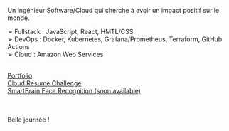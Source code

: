 Un ingénieur Software/Cloud qui cherche à avoir un impact positif sur le monde.<br>

➢ Fullstack : JavaScript, React, HMTL/CSS<br>
➢ DevOps : Docker, Kubernetes, Grafana/Prometheus, Terraform, GitHub Actions<br>
➢ Cloud : Amazon Web Services<br><br>

[Portfolio](jagaesh.github.io)<br>
[Cloud Resume Challenge](cloud-resume-challenge.charlescloudjourney.com)<br>
[SmartBrain Face Recognition (soon available)](https://github.com/Jagaesh)<br><br><br>

Belle journée !

